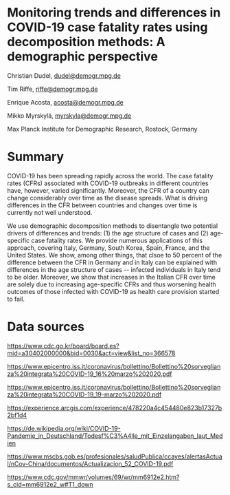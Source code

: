 # Monitoring trends and differences in COVID-19 case fatality rates using decomposition methods: A demographic perspective

Christian Dudel, dudel@demogr.mpg.de

Tim Riffe, riffe@demogr.mpg.de

Enrique Acosta, acosta@demogr.mpg.de

Mikko Myrskylä, myrskyla@demogr.mpg.de

Max Planck Institute for Demographic Research, Rostock, Germany

# Summary

COVID-19 has been spreading rapidly across the world. The case fatality rates (CFRs) associated with COVID-19 outbreaks in different countries have, however, varied significantly. Moreover, the CFR of a country can change considerably over time as the disease spreads. What is driving differences in the CFR between countries and changes over time is currently not well understood. 

We use demographic decomposition methods to disentangle two potential drivers of differences and trends: (1) the age structure of cases and (2) age-specific case fatality rates. We provide numerous applications of this approach, covering Italy, Germany, South Korea, Spain, France, and the United States. We show, among other things, that clsoe to 50 percent of the difference between the CFR in Germany and in Italy can be explained with differences in the age structure of cases -- infected individuals in Italy tend to be older. Moreover, we show that increases in the Italian CFR over time are solely due to increasing age-specific CFRs and thus worsening health outcomes of those infected with COVID-19 as health care provision started to fail.  

# Data sources

https://www.cdc.go.kr/board/board.es?mid=a30402000000&bid=0030&act=view&list_no=366578

https://www.epicentro.iss.it/coronavirus/bollettino/Bollettino%20sorveglianza%20integrata%20COVID-19_16%20marzo%202020.pdf

https://www.epicentro.iss.it/coronavirus/bollettino/Bollettino%20sorveglianza%20integrata%20COVID-19_19-marzo%202020.pdf

https://experience.arcgis.com/experience/478220a4c454480e823b17327b2bf1d4 

https://de.wikipedia.org/wiki/COVID-19-Pandemie_in_Deutschland/Todesf%C3%A4lle_mit_Einzelangaben_laut_Medien

https://www.mscbs.gob.es/profesionales/saludPublica/ccayes/alertasActual/nCov-China/documentos/Actualizacion_52_COVID-19.pdf

https://www.cdc.gov/mmwr/volumes/69/wr/mm6912e2.htm?s_cid=mm6912e2_w#T1_down 